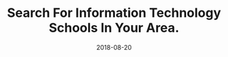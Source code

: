 ---
alias: ""
path: "/programs/l/"
scramble: "EECFD2C7"
date: "2018-08-20"
title: "Search For Information Technology Schools In Your Area."
content: ""
components: "{'ads':0,'lrform':1}"
action: ""
areaOfStudy: "2A0E73ED"
concentration: ""
collegeId: ""
headerText: ""
introText: ""
buttonText: ""
submitButtonText: ""
theme: "ce-sem-programs"
launchInLightbox: "FALSE"
template: ""
aosName: "computers"
conName: ""
---